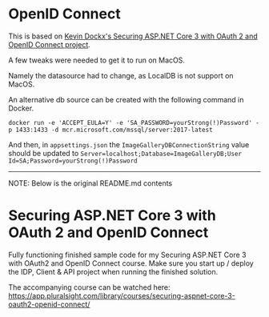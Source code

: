 # OpenID Connect

This is based on [Kevin Dockx's Securing ASP.NET Core 3 with OAuth 2 and OpenID Connect project](https://github.com/KevinDockx/SecuringAspNetCore3WithOAuth2AndOIDC).

A few tweaks were needed to get it to run on MacOS.

Namely the datasource had to change, as LocalDB is not support on MacOS.

An alternative db source can be created with the following command in Docker.

`docker run -e 'ACCEPT_EULA=Y' -e 'SA_PASSWORD=yourStrong(!)Password' -p 1433:1433 -d mcr.microsoft.com/mssql/server:2017-latest`

And then, in `appsettings.json` the `ImageGalleryDBConnectionString` value should be updated to `Server=localhost;Database=ImageGalleryDB;User Id=SA;Password=yourStrong(!)Password`

---

NOTE: Below is the original README.md contents

# Securing ASP.NET Core 3 with OAuth 2 and OpenID Connect

Fully functioning finished sample code for my Securing ASP.NET Core 3 with OAuth2 and OpenID Connect course. Make sure you start up / deploy the IDP, Client & API project when running the finished solution.

The accompanying course can be watched here: https://app.pluralsight.com/library/courses/securing-aspnet-core-3-oauth2-openid-connect/
